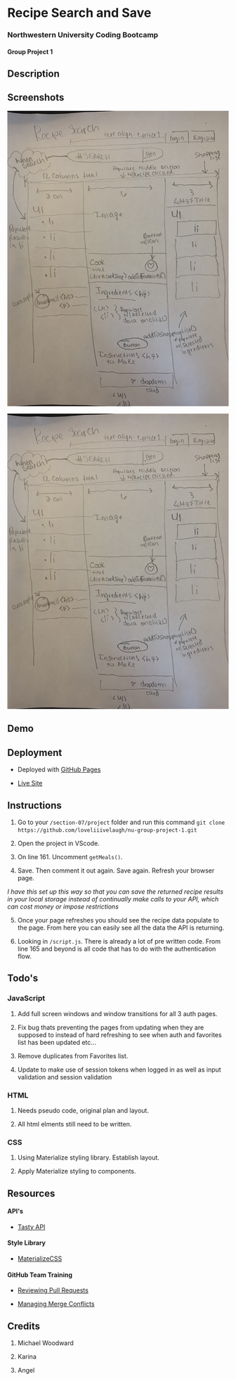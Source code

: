 # Recipe Search and Save
### Northwestern University Coding Bootcamp
#### Group Project 1

## Description

## Screenshots

![Pseudo Dashboard](/dashboard-pseudo.jpg)

![Pseudo Landing](/dashboard-pseudo.jpg)
## Demo

## Deployment

* Deployed with [GitHub Pages](https://pages.github.com/)

* [Live Site](https://loveliiivelaugh.github.io/nu-group-project-1/)

## Instructions

1. Go to your `/section-07/project` folder and run this command
`git clone https://github.com/loveliiivelaugh/nu-group-project-1.git`

2. Open the project in VScode.

3. On line 161. Uncomment `getMeals()`.

4. Save. Then comment it out again. Save again. Refresh your browser page.

*I have this set up this way so that you can save the returned recipe results in your local storage instead of continually make calls to your API, which can cost money or impose restrictions*

5. Once your page refreshes you should see the recipe data populate to the page. From here you can easily see all the data the API is returning.

6. Looking in `/script.js`. There is already a lot of pre written code. From line 165 and beyond is all code that has to do with the authentication flow.

## Todo's
### JavaScript

1. Add full screen windows and window transitions for all 3 auth pages.

2. Fix bug thats preventing the pages from updating when they are supposed to instead of hard refreshing to see when auth and favorites list has been updated etc...

3. Remove duplicates from Favorites list.

4. Update to make use of session tokens when logged in as well as input validation and session validation

### HTML

1. Needs pseudo code, original plan and layout.

2. All html elments still need to be written.

### CSS

1. Using Materialize styling library. Establish layout.

2. Apply Materialize styling to components.

## Resources

#### API's

* [Tasty API](https://rapidapi.com/apidojo/api/tasty)

#### Style Library

* [MaterializeCSS](https://materializecss.com/getting-started.html)

#### GitHub Team Training

* [Reviewing Pull Requests](https://lab.github.com/githubtraining/reviewing-pull-requests)

* [Managing Merge Conflicts](https://lab.github.com/githubtraining/managing-merge-conflicts)

## Credits

1. Michael Woodward

2. Karina

3. Angel